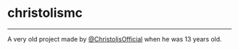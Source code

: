 # christolismc
---
A very old project made by [@ChristolisOfficial](https://github.com/ChristolisOfficial) when he was 13 years old.